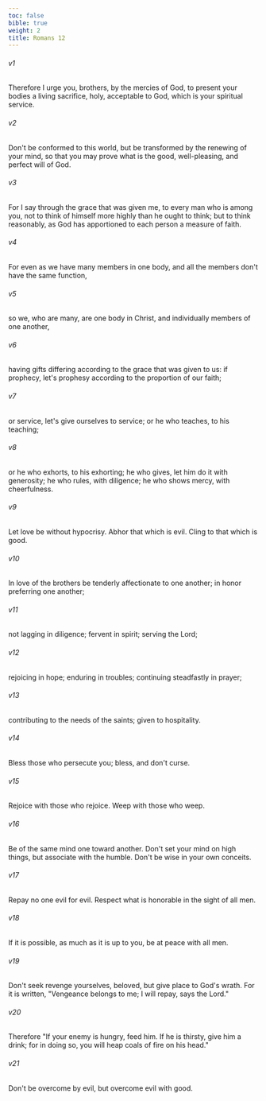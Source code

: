 ```yaml
---
toc: false
bible: true
weight: 2
title: Romans 12
---
```




###### v1 
Therefore I urge you, brothers, by the mercies of God, to present your bodies a living sacrifice, holy, acceptable to God, which is your spiritual service. 

###### v2 
Don't be conformed to this world, but be transformed by the renewing of your mind, so that you may prove what is the good, well-pleasing, and perfect will of God. 

###### v3 
For I say through the grace that was given me, to every man who is among you, not to think of himself more highly than he ought to think; but to think reasonably, as God has apportioned to each person a measure of faith. 

###### v4 
For even as we have many members in one body, and all the members don't have the same function, 

###### v5 
so we, who are many, are one body in Christ, and individually members of one another, 

###### v6 
having gifts differing according to the grace that was given to us: if prophecy, let's prophesy according to the proportion of our faith; 

###### v7 
or service, let's give ourselves to service; or he who teaches, to his teaching; 

###### v8 
or he who exhorts, to his exhorting; he who gives, let him do it with generosity; he who rules, with diligence; he who shows mercy, with cheerfulness. 

###### v9 
Let love be without hypocrisy. Abhor that which is evil. Cling to that which is good. 

###### v10 
In love of the brothers be tenderly affectionate to one another; in honor preferring one another; 

###### v11 
not lagging in diligence; fervent in spirit; serving the Lord; 

###### v12 
rejoicing in hope; enduring in troubles; continuing steadfastly in prayer; 

###### v13 
contributing to the needs of the saints; given to hospitality. 

###### v14 
Bless those who persecute you; bless, and don't curse. 

###### v15 
Rejoice with those who rejoice. Weep with those who weep. 

###### v16 
Be of the same mind one toward another. Don't set your mind on high things, but associate with the humble. Don't be wise in your own conceits. 

###### v17 
Repay no one evil for evil. Respect what is honorable in the sight of all men. 

###### v18 
If it is possible, as much as it is up to you, be at peace with all men. 

###### v19 
Don't seek revenge yourselves, beloved, but give place to God's wrath. For it is written, "Vengeance belongs to me; I will repay, says the Lord."  

###### v20 
Therefore "If your enemy is hungry, feed him. If he is thirsty, give him a drink; for in doing so, you will heap coals of fire on his head." 

###### v21 
Don't be overcome by evil, but overcome evil with good.
